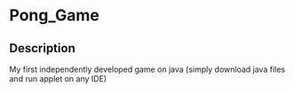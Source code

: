 Pong_Game
=========
Description 
---------------
My first independently developed game on java 
(simply download java files and run applet on any IDE) 
